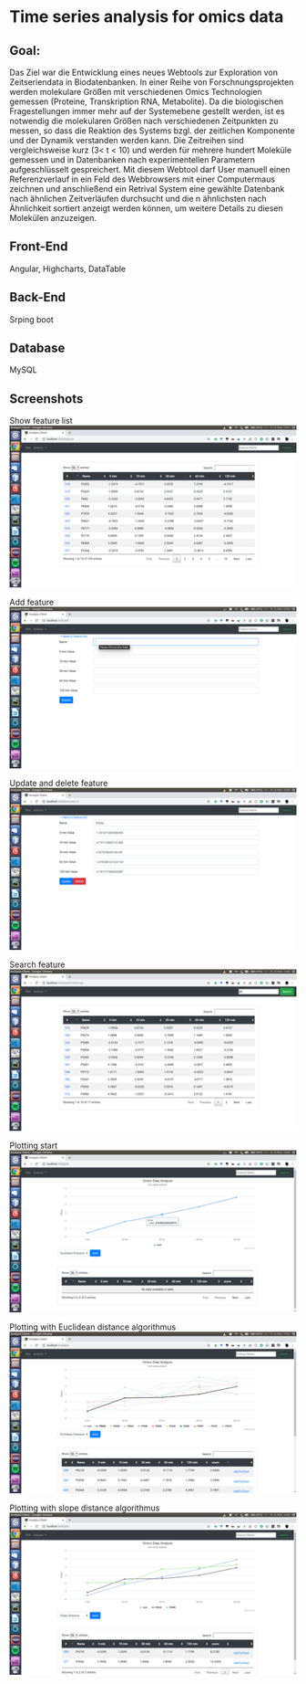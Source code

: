 # Time series analysis for omics data

## Goal:
Das Ziel war die Entwicklung eines neues Webtools zur Exploration von Zeitseriendata in Biodatenbanken. In einer Reihe von Forschnungsprojekten werden molekulare Größen mit verschiedenen Omics Technologien gemessen (Proteine, Transkription RNA, Metabolite). Da die biologischen Fragestellungen immer mehr auf der Systemebene gestellt werden, ist es notwendig die molekularen Größen nach verschiedenen Zeitpunkten zu messen, so dass die Reaktion des Systems bzgl. der zeitlichen Komponente und der Dynamik verstanden werden kann. Die Zeitreihen sind vergleichsweise kurz (3< t < 10) und werden für mehrere hundert Moleküle gemessen und in Datenbanken nach experimentellen Parametern aufgeschlüsselt gespreichert. Mit diesem Webtool darf User manuell einen Referenzverlauf in ein Feld des Webbrowsers mit einer Computermaus zeichnen und anschließend ein Retrival System eine gewählte Datenbank nach ähnlichen Zeitverläufen durchsucht und die n ähnlichsten nach Ähnlichkeit sortiert anzeigt werden können, um weitere Details zu diesen Molekülen anzuzeigen.

## Front-End
Angular, Highcharts, DataTable

## Back-End
Srping boot

## Database
MySQL

## Screenshots

Show feature list
![image](https://github.com/xlinxlin/OmicsDataTimeSeriesAnalysis/blob/master/image/show_feature_list.png)

Add feature
![image](https://github.com/xlinxlin/OmicsDataTimeSeriesAnalysis/blob/master/image/add_feature.png)

Update and delete feature
![image](https://github.com/xlinxlin/OmicsDataTimeSeriesAnalysis/blob/master/image/update_delete_feature.png)

Search feature
![image](https://github.com/xlinxlin/OmicsDataTimeSeriesAnalysis/blob/master/image/search.png)

Plotting start
![image](https://github.com/xlinxlin/OmicsDataTimeSeriesAnalysis/blob/master/image/plotting_start.png)

Plotting with Euclidean distance algorithmus
![image](https://github.com/xlinxlin/OmicsDataTimeSeriesAnalysis/blob/master/image/plotting_ed_algo.png)

Plotting with slope distance algorithmus
![image](https://github.com/xlinxlin/OmicsDataTimeSeriesAnalysis/blob/master/image/plotting_sd_algo.png)
